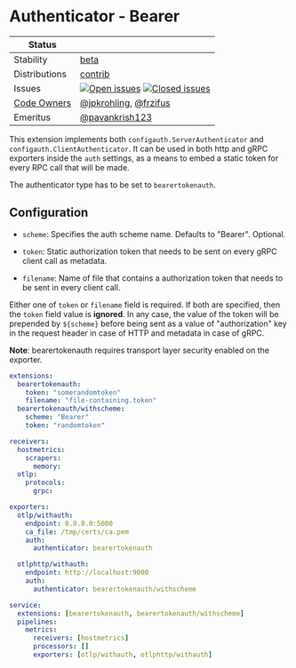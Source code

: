 # Authenticator - Bearer
<!-- status autogenerated section -->
| Status        |           |
| ------------- |-----------|
| Stability     | [beta]  |
| Distributions | [contrib] |
| Issues        | [![Open issues](https://img.shields.io/github/issues-search/open-telemetry/opentelemetry-collector-contrib?query=is%3Aissue%20is%3Aopen%20label%3Aextension%2Fbearertokenauth%20&label=open&color=orange&logo=opentelemetry)](https://github.com/jacktomcat/opentelemetry-collector-contrib/issues?q=is%3Aopen+is%3Aissue+label%3Aextension%2Fbearertokenauth) [![Closed issues](https://img.shields.io/github/issues-search/open-telemetry/opentelemetry-collector-contrib?query=is%3Aissue%20is%3Aclosed%20label%3Aextension%2Fbearertokenauth%20&label=closed&color=blue&logo=opentelemetry)](https://github.com/jacktomcat/opentelemetry-collector-contrib/issues?q=is%3Aclosed+is%3Aissue+label%3Aextension%2Fbearertokenauth) |
| [Code Owners](https://github.com/jacktomcat/opentelemetry-collector-contrib/blob/main/CONTRIBUTING.md#becoming-a-code-owner)    | [@jpkrohling](https://www.github.com/jpkrohling), [@frzifus](https://www.github.com/frzifus) |
| Emeritus      | [@pavankrish123](https://www.github.com/pavankrish123) |

[beta]: https://github.com/open-telemetry/opentelemetry-collector#beta
[contrib]: https://github.com/open-telemetry/opentelemetry-collector-releases/tree/main/distributions/otelcol-contrib
<!-- end autogenerated section -->



This extension implements  both `configauth.ServerAuthenticator` and `configauth.ClientAuthenticator`. It can be used in both http and gRPC exporters inside the `auth` settings, as a means to embed a static token for every RPC call that will be made.

The authenticator type has to be set to `bearertokenauth`.

## Configuration

- `scheme`: Specifies the auth scheme name. Defaults to "Bearer". Optional.

- `token`: Static authorization token that needs to be sent on every gRPC client call as metadata.

- `filename`: Name of file that contains a authorization token that needs to be sent in every client call.

Either one of `token` or `filename` field is required. If both are specified, then the `token` field value is **ignored**. In any case, the value of the token will be prepended by `${scheme}` before being sent as a value of "authorization" key in the request header in case of HTTP and metadata in case of gRPC.

**Note**: bearertokenauth requires transport layer security enabled on the exporter.


```yaml
extensions:
  bearertokenauth:
    token: "somerandomtoken"
    filename: "file-containing.token"
  bearertokenauth/withscheme:
    scheme: "Bearer"
    token: "randomtoken"

receivers:
  hostmetrics:
    scrapers:
      memory:
  otlp:
    protocols:
      grpc:

exporters:
  otlp/withauth:
    endpoint: 0.0.0.0:5000
    ca_file: /tmp/certs/ca.pem
    auth:
      authenticator: bearertokenauth

  otlphttp/withauth:
    endpoint: http://localhost:9000
    auth:
      authenticator: bearertokenauth/withscheme

service:
  extensions: [bearertokenauth, bearertokenauth/withscheme]
  pipelines:
    metrics:
      receivers: [hostmetrics]
      processors: []
      exporters: [otlp/withauth, otlphttp/withauth]
```

